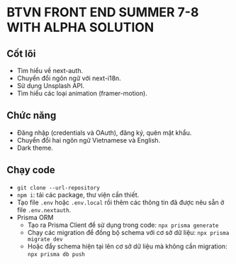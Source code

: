 # BTVN FRONT END SUMMER 7-8 WITH ALPHA SOLUTION

## Cốt lõi

- Tìm hiểu về next-auth.
- Chuyển đổi ngôn ngữ với next-i18n.
- Sử dụng Unsplash API.
- Tìm hiểu các loại animation (framer-motion).

## Chức năng

- Đăng nhập (credentials và OAuth), đăng ký, quên mật khẩu.
- Chuyển đổi hai ngôn ngữ Vietnamese và English.
- Dark theme.

## Chạy code

- `git clone --url-repository`
- `npm i`: tải các package, thư viện cần thiết.
- Tạo file `.env` hoặc `.env.local` rồi thêm các thông tin đã được nêu sẵn ở file `.env.nextauth`.
- Prisma ORM
  - Tạo ra Prisma Client để sử dụng trong code: `npx prisma generate`
  - Chạy các migration để đồng bộ schema với cơ sở dữ liệu: `npx prisma migrate dev`
  - Hoặc đẩy schema hiện tại lên cơ sở dữ liệu mà không cần migration: `npx prisma db push`
